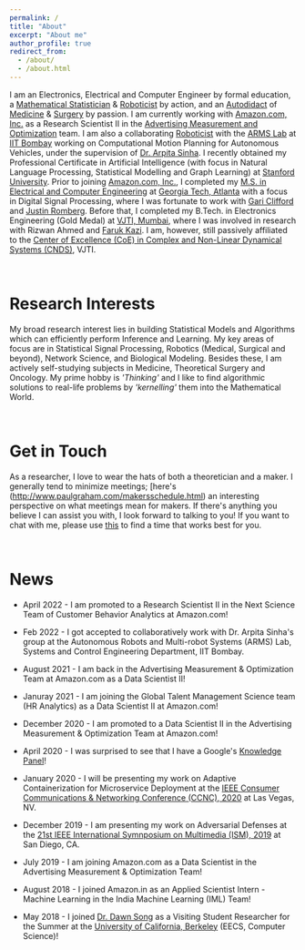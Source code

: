 ```yaml
---
permalink: /
title: "About"
excerpt: "About me"
author_profile: true
redirect_from: 
  - /about/
  - /about.html
---
```


I am an Electronics, Electrical and Computer Engineer by formal education, a [Mathematical Statistician](https://en.wikipedia.org/wiki/Mathematical_statistics#:~:text=Mathematical%20statistics%20is%20the%20application,techniques%20for%20collecting%20statistical%20data.) & [Roboticist](https://www.northeastern.edu/graduate/blog/what-does-a-roboticist-do/#:~:text=Roboticists%20are%20generally%20involved%20in,knowledge%20of%20every%20stage%2C%20however.) by action, and an [Autodidact](https://en.wikipedia.org/wiki/Autodidacticism) of [Medicine](https://en.wikipedia.org/wiki/Medicine) & [Surgery](https://en.wikipedia.org/wiki/Surgery#:~:text=Surgery%20is%20a%20medical%20or,to%20repair%20unwanted%20ruptured%20areas.) by passion. I am currently working with [Amazon.com, Inc.](https://www.amazon.jobs/en/principles) as a Research Scientist II in the [Advertising Measurement and Optimization](https://www.amazon.jobs/en/internal/search?base_query=avelloc) team. I am also a collaborating [Roboticist](https://www.northeastern.edu/graduate/blog/what-does-a-roboticist-do/#:~:text=Roboticists%20are%20generally%20involved%20in,knowledge%20of%20every%20stage%2C%20however.) with the [ARMS Lab](https://www.sc.iitb.ac.in/robotics/) at [IIT Bombay](https://www.iitb.ac.in/) working on Computational Motion Planning for Autonomous Vehicles, under the supervision of [Dr. Arpita Sinha](https://sites.google.com/iitb.ac.in/arpitasinha). I recently obtained my Professional Certificate in Artificial Intelligence (with focus in Natural Language Processing, Statistical Modelling and Graph Learning) at [Stanford University](https://www.stanford.edu). Prior to joining [Amazon.com, Inc.](https://www.amazon.jobs/en/principles), I completed my [M.S. in Electrical and Computer Engineering](https://github.com/nishkeni/nishkeni.github.io/blob/master/images/MS_ECE_DegreeCertificate_NishantKeni.pdf) at [Georgia Tech, Atlanta](https://www.gatech.edu/) with a focus in Digital Signal Processing, where I was fortunate to work with [Gari Clifford](http://gdclifford.info/people/gari) and [Justin Romberg](https://jrom.ece.gatech.edu). Before that, I completed my B.Tech. in Electronics Engineering (Gold Medal) at [VJTI, Mumbai](https://www.vjti.ac.in/), where I was involved in research with Rizwan Ahmed and [Faruk Kazi](https://www.vjti.ac.in/images/coe-cnds/project/resume/kazi_sir.pdf). I am, however, still passively affiliated to the [Center of Excellence (CoE) in Complex and Non-Linear Dynamical Systems (CNDS)](https://www.vjti.ac.in/images/coe-cnds/project/index.html), VJTI. 

<br>

Research Interests
======

My broad research interest lies in building Statistical Models and Algorithms which can efficiently perform Inference and Learning. My key areas of focus are in Statistical Signal Processing, Robotics (Medical, Surgical and beyond), Network Science, and Biological Modeling. Besides these, I am actively self-studying subjects in Medicine, Theoretical Surgery and Oncology. My prime hobby is _'Thinking'_ and I like to find algorithmic solutions to real-life problems by _'kernelling'_ them into the Mathematical World.

<br>

Get in Touch
======

As a researcher, I love to wear the hats of both a theoretician and a maker. I generally tend to minimize meetings; [here's (http://www.paulgraham.com/makersschedule.html) an interesting perspective on what meetings mean for makers. If there's anything you believe I can assist you with, I look forward to talking to you! If you want to chat with me, please use [this](https://calendly.com/nishant-keni) to find a time that works best for you.


<br>

News
======
* April 2022 - I am promoted to a Research Scientist II in the Next Science Team of Customer Behavior Analytics at Amazon.com!

* Feb 2022 - I got accepted to collaboratively work with Dr. Arpita Sinha's group at the Autonomous Robots and Multi-robot Systems (ARMS) Lab, Systems and Control Engineering Department, IIT Bombay.

* August 2021 - I am back in the Advertising Measurement & Optimization Team at Amazon.com as a Data Scientist II!

* Januray 2021 - I am joining the Global Talent Management Science team (HR Analytics) as a Data Scientist II at Amazon.com!

* December 2020 - I am promoted to a Data Scientist II in the Advertising Measurement & Optimization Team at Amazon.com!

* April 2020 - I was surprised to see that I have a Google's [Knowledge Panel](https://g.co/kgs/ACAh7S)!

* January 2020 - I will be presenting my work on Adaptive Containerization for Microservice Deployment at the [IEEE Consumer Communications & Networking Conference (CCNC), 2020](https://ccnc2020.ieee-ccnc.org/) at Las Vegas, NV.

* December 2019 - I am presenting my work on Adversarial Defenses at the [21st IEEE International Symnposium on Multimedia (ISM), 2019](https://www.ieee-ism.org/) at San Diego, CA.

* July 2019 - I am joining Amazon.com as a Data Scientist in the Advertising Measurement & Optimization Team!

* August 2018 - I joined Amazon.in as an Applied Scientist Intern - Machine Learning in the India Machine Learning (IML) Team!

* May 2018 - I joined [Dr. Dawn Song](https://people.eecs.berkeley.edu/~dawnsong/) as a Visiting Student Researcher for the Summer at the [University of California, Berkeley](https://engineering.berkeley.edu/) (EECS, Computer Science)!
